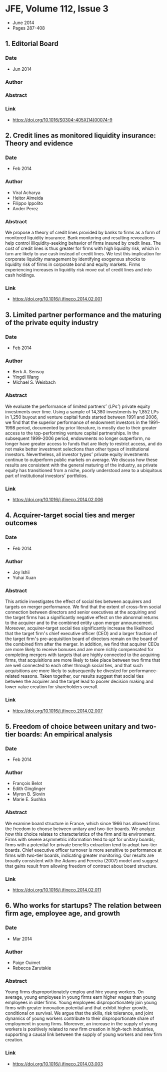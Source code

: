 # JFE, Volume 112, Issue 3
- June 2014
- Pages 287-408

## 1. Editorial Board
### Date
- Jun 2014
### Author
### Abstract

### Link
- https://doi.org/10.1016/S0304-405X(14)00074-9

## 2. Credit lines as monitored liquidity insurance: Theory and evidence
### Date
- Feb 2014
### Author
- Viral Acharya
- Heitor Almeida
- Filippo Ippolito
- Ander Perez
### Abstract
We propose a theory of credit lines provided by banks to firms as a form of monitored liquidity insurance. Bank monitoring and resulting revocations help control illiquidity-seeking behavior of firms insured by credit lines. The cost of credit lines is thus greater for firms with high liquidity risk, which in turn are likely to use cash instead of credit lines. We test this implication for corporate liquidity management by identifying exogenous shocks to liquidity risk of firms in corporate bond and equity markets. Firms experiencing increases in liquidity risk move out of credit lines and into cash holdings.
### Link
- https://doi.org/10.1016/j.jfineco.2014.02.001

## 3. Limited partner performance and the maturing of the private equity industry
### Date
- Feb 2014
### Author
- Berk A. Sensoy
- Yingdi Wang
- Michael S. Weisbach
### Abstract
We evaluate the performance of limited partners׳ (LPs׳) private equity investments over time. Using a sample of 14,380 investments by 1,852 LPs in 1,250 buyout and venture capital funds started between 1991 and 2006, we find that the superior performance of endowment investors in the 1991–1998 period, documented by prior literature, is mostly due to their greater access to the top-performing venture capital partnerships. In the subsequent 1999–2006 period, endowments no longer outperform, no longer have greater access to funds that are likely to restrict access, and do not make better investment selections than other types of institutional investors. Nevertheless, all investor types׳ private equity investments continue to outperform public markets on average. We discuss how these results are consistent with the general maturing of the industry, as private equity has transitioned from a niche, poorly understood area to a ubiquitous part of institutional investors׳ portfolios.
### Link
- https://doi.org/10.1016/j.jfineco.2014.02.006

## 4. Acquirer-target social ties and merger outcomes
### Date
- Feb 2014
### Author
- Joy Ishii
- Yuhai Xuan
### Abstract
This article investigates the effect of social ties between acquirers and targets on merger performance. We find that the extent of cross-firm social connection between directors and senior executives at the acquiring and the target firms has a significantly negative effect on the abnormal returns to the acquirer and to the combined entity upon merger announcement. Moreover, acquirer-target social ties significantly increase the likelihood that the target firm׳s chief executive officer (CEO) and a larger fraction of the target firm׳s pre-acquisition board of directors remain on the board of the combined firm after the merger. In addition, we find that acquirer CEOs are more likely to receive bonuses and are more richly compensated for completing mergers with targets that are highly connected to the acquiring firms, that acquisitions are more likely to take place between two firms that are well connected to each other through social ties, and that such acquisitions are more likely to subsequently be divested for performance-related reasons. Taken together, our results suggest that social ties between the acquirer and the target lead to poorer decision making and lower value creation for shareholders overall.
### Link
- https://doi.org/10.1016/j.jfineco.2014.02.007

## 5. Freedom of choice between unitary and two-tier boards: An empirical analysis
### Date
- Feb 2014
### Author
- François Belot
- Edith Ginglinger
- Myron B. Slovin
- Marie E. Sushka
### Abstract
We examine board structure in France, which since 1966 has allowed firms the freedom to choose between unitary and two-tier boards. We analyze how this choice relates to characteristics of the firm and its environment. Firms with severe asymmetric information tend to opt for unitary boards; firms with a potential for private benefits extraction tend to adopt two-tier boards. Chief executive officer turnover is more sensitive to performance at firms with two-tier boards, indicating greater monitoring. Our results are broadly consistent with the Adams and Ferreira (2007) model and suggest that gains result from allowing freedom of contract about board structure.
### Link
- https://doi.org/10.1016/j.jfineco.2014.02.011

## 6. Who works for startups? The relation between firm age, employee age, and growth
### Date
- Mar 2014
### Author
- Paige Ouimet
- Rebecca Zarutskie
### Abstract
Young firms disproportionately employ and hire young workers. On average, young employees in young firms earn higher wages than young employees in older firms. Young employees disproportionately join young firms with greater innovation potential and that exhibit higher growth, conditional on survival. We argue that the skills, risk tolerance, and joint dynamics of young workers contribute to their disproportionate share of employment in young firms. Moreover, an increase in the supply of young workers is positively related to new firm creation in high-tech industries, supporting a causal link between the supply of young workers and new firm creation.
### Link
- https://doi.org/10.1016/j.jfineco.2014.03.003

